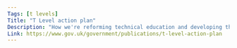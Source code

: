 ```yaml
---
Tags: [t levels]
Title: "T Level action plan"
Description: "How we're reforming technical education and developing the T Level qualifications for post-16 students."
Link: https://www.gov.uk/government/publications/t-level-action-plan
---
```

